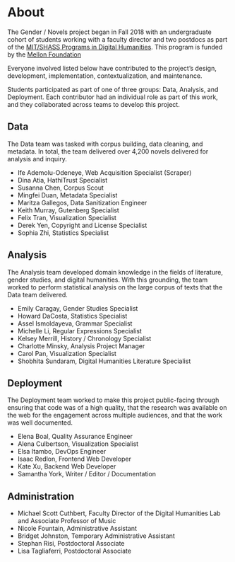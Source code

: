 # About

The Gender / Novels project began in Fall 2018 with an undergraduate cohort of students working with a faculty director and two postdocs as part of the [MIT/SHASS Programs in Digital Humanities](https://digitalhumanities.mit.edu/). This program is funded by the [Mellon Foundation](https://www.mellon.org/)

Everyone involved listed below have contributed to the project’s design, development, implementation, contextualization, and maintenance.

Students participated as part of one of three groups: Data, Analysis, and Deployment. Each contributor had an individual role as part of this work, and they collaborated across teams to develop this project. 

## Data

The Data team was tasked with corpus building, data cleaning, and metadata. In total, the team delivered over 4,200 novels delivered for analysis and inquiry. 

* Ife Ademolu-Odeneye, Web Acquisition Specialist (Scraper)
* Dina Atia, HathiTrust Specialist
* Susanna Chen, Corpus Scout
* Mingfei Duan, Metadata Specialist
* Maritza Gallegos, Data Sanitization Engineer
* Keith Murray, Gutenberg Specialist
* Felix Tran, Visualization Specialist
* Derek Yen, Copyright and License Specialist
* Sophia Zhi, Statistics Specialist

## Analysis

The Analysis team developed domain knowledge in the fields of literature, gender studies, and digital humanities. With this grounding, the team worked to perform statistical analysis on the large corpus of texts that the Data team delivered. 

* Emily Caragay, Gender Studies Specialist
* Howard DaCosta, Statistics Specialist
* Assel Ismoldayeva, Grammar Specialist
* Michelle Li, Regular Expressions Specialist
* Kelsey Merrill, History / Chronology Specialist
* Charlotte Minsky, Analysis Project Manager
* Carol Pan, Visualization Specialist
* Shobhita Sundaram, Digital Humanities Literature Specialist

## Deployment

The Deployment team worked to make this project public-facing through ensuring that code was of a high quality, that the research was available on the web for the engagement across multiple audiences, and that the work was well documented. 

* Elena Boal, Quality Assurance Engineer
* Alena Culbertson, Visualization Specialist
* Elsa Itambo, DevOps Engineer
* Isaac Redlon, Frontend Web Developer
* Kate Xu, Backend Web Developer
* Samantha York, Writer / Editor / Documentation

## Administration

* Michael Scott Cuthbert, Faculty Director of the Digital Humanities Lab and Associate Professor of Music
* Nicole Fountain, Administrative Assistant
* Bridget Johnston, Temporary Administrative Assistant
* Stephan Risi, Postdoctoral Associate
* Lisa Tagliaferri, Postdoctoral Associate


